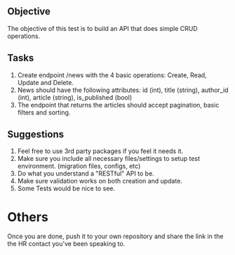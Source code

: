 ## Objective
The objective of this test is to build an API that does simple CRUD operations.

## Tasks
1. Create endpoint /news with the 4 basic operations: Create, Read, Update and Delete.
2. News should have the following attributes: id (int), title (string), author_id (int), article (string), is_published (bool)
3. The endpoint that returns the articles should accept pagination, basic filters and sorting.

## Suggestions
1. Feel free to use 3rd party packages if you feel it needs it.
2. Make sure you include all necessary files/settings to setup test environment. (migration files, configs, etc)
3. Do what you understand a "RESTful" API to be.
4. Make sure validation works on both creation and update.
5. Some Tests would be nice to see.

# Others
Once you are done, push it to your own repository and share the link in the the HR contact you've been speaking to.
